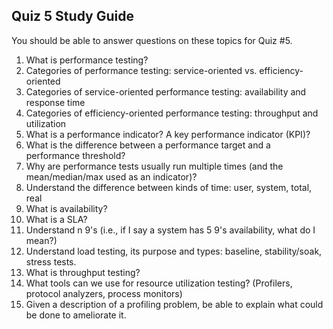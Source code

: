 ## Quiz 5 Study Guide

You should be able to answer questions on these topics for Quiz #5.

1. What is performance testing?
2. Categories of performance testing: service-oriented vs. efficiency-oriented
3. Categories of service-oriented performance testing: availability and response time
4. Categories of efficiency-oriented performance testing: throughput and utilization
5. What is a performance indicator?  A key performance indicator (KPI)?
6. What is the difference between a performance target and a performance threshold?
7. Why are performance tests usually run multiple times (and the mean/median/max used as an indicator)?
8. Understand the difference between kinds of time: user, system, total, real
9. What is availability?
10. What is a SLA?
11. Understand n 9's (i.e., if I say a system has 5 9's availability, what do I mean?)
12. Understand load testing, its purpose and types: baseline, stability/soak, stress tests.
13. What is throughput testing?
14. What tools can we use for resource utilization testing? (Profilers, protocol analyzers, process monitors)
15. Given a description of a profiling problem, be able to explain what could be done to ameliorate it.
